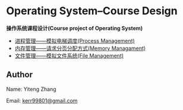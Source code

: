 # Operating System–Course Design

**操作系统课程设计(Course project of Operating System)**

* [进程管理——模拟电梯调度(Process Management)](https://github.com/Kerr99899/Operating-System/tree/master/%E8%BF%9B%E7%A8%8B%E7%AE%A1%E7%90%86%E9%A1%B9%E7%9B%AE-%E6%A8%A1%E6%8B%9F%E7%94%B5%E6%A2%AF%E8%B0%83%E5%BA%A6)
* [内存管理——请求分页分配方式(Memory Managament)](https://github.com/Kerr99899/Operating-System/tree/master/%E5%86%85%E5%AD%98%E7%AE%A1%E7%90%86-%E8%AF%B7%E6%B1%82%E5%88%86%E9%A1%B5%E5%88%86%E9%85%8D%E6%96%B9%E5%BC%8F%E6%A8%A1%E6%8B%9F)
* [文件管理——模拟文件系统(File Management)](https://github.com/Kerr99899/Operating-System/tree/master/%E6%96%87%E4%BB%B6%E7%AE%A1%E7%90%86-%E6%96%87%E4%BB%B6%E7%B3%BB%E7%BB%9F)

## Author

Name: Yiteng Zhang

Email: kerr99801@gmail.com


